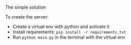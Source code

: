 The simple solution

To create the server:
 * Create a virtual env with python and activate it
 * Install requirements: `pip install -r requirements.txt`
 * Run `python main.py` in the terminal with the virtual env

